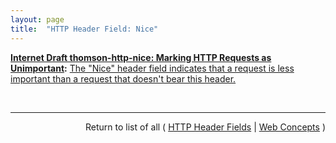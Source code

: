 ```yaml
---
layout: page
title:  "HTTP Header Field: Nice"
---
```


**[Internet Draft thomson-http-nice: Marking HTTP Requests as Unimportant](/specs/IETF/I-D/thomson-http-nice "An HTTP &#34;Nice&#34; header field is defined that marks a request as low priority. Intermediaries can choose to discard the request or serve it from cache rather than forwarding it to an origin server. This enables constrained origin servers, such as those that rely on battery power, to avoid expending limited resources on serving requests."):** [The "Nice" header field indicates that a request is less important than a request that doesn't bear this header.](http://tools.ietf.org/html/draft-thomson-http-nice#section-2 "Read documentation for HTTP Header Field &#34;Nice&#34;")

<br/>
<hr/>

<p style="text-align: right">Return to list of all ( <a href="../http-headers">HTTP Header Fields</a> | <a href="../">Web Concepts</a> )</p>